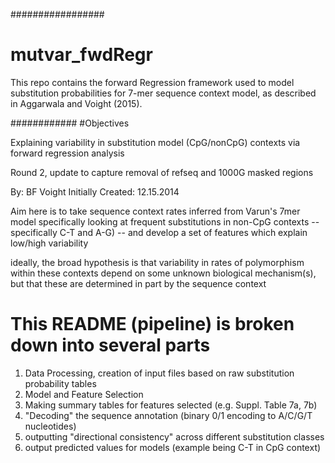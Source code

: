 #################
# mutvar_fwdRegr
This repo contains the forward Regression framework used to model substitution probabilities for 7-mer sequence context model, as described in Aggarwala and Voight (2015). 

############
#Objectives 

Explaining variability in substitution model (CpG/nonCpG) contexts via forward regression analysis

Round 2, update to capture removal of refseq and 1000G masked regions

By: BF Voight
Initially Created: 12.15.2014

Aim here is to take sequence context rates inferred from Varun's 7mer model
specifically looking at frequent substitutions in non-CpG contexts -- specifically C-T and A-G)
-- and develop a set of features which explain low/high variability

ideally, the broad hypothesis is that variability in rates of polymorphism
within these contexts depend on some unknown biological mechanism(s), but that
these are determined in part by the sequence context

# This README (pipeline) is broken down into several parts

1. Data Processing, creation of input files based on raw substitution probability tables
2. Model and Feature Selection
3. Making summary tables for features selected (e.g. Suppl. Table 7a, 7b)
4. "Decoding" the sequence annotation (binary 0/1 encoding to A/C/G/T nucleotides)
5. outputting "directional consistency" across different substitution classes
6. output predicted values for models (example being C-T in CpG context)
